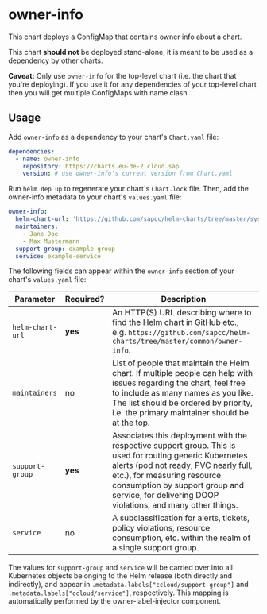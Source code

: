 # owner-info

This chart deploys a ConfigMap that contains owner info about a chart.

This chart **should not** be deployed stand-alone, it is meant to be used as a dependency
by other charts.

**Caveat:** Only use `owner-info` for the top-level chart (i.e. the chart that you're
deploying). If you use it for any dependencies of your top-level chart then you will get
multiple ConfigMaps with name clash.

## Usage

Add `owner-info` as a dependency to your chart's `Chart.yaml` file:

```yaml
dependencies:
  - name: owner-info
    repository: https://charts.eu-de-2.cloud.sap
    version: # use owner-info's current version from Chart.yaml
```

Run `helm dep up` to regenerate your chart's `Chart.lock` file. Then, add the owner-info metadata to your chart's `values.yaml` file:

```yaml
owner-info:
  helm-chart-url: 'https://github.com/sapcc/helm-charts/tree/master/system/example'
  maintainers:
    - Jane Doe
    - Max Mustermann
  support-group: example-group
  service: example-service
```

The following fields can appear within the `owner-info` section of your chart's `values.yaml` file:

| Parameter | Required? | Description |
| --------- | --------- | ----------- |
| `helm-chart-url` | **yes** | An HTTP(S) URL describing where to find the Helm chart in GitHub etc., e.g. `https://github.com/sapcc/helm-charts/tree/master/common/owner-info`. |
| `maintainers` | no | List of people that maintain the Helm chart. If multiple people can help with issues regarding the chart, feel free to include as many names as you like. The list should be ordered by priority, i.e. the primary maintainer should be at the top. |
| `support-group` | **yes** | Associates this deployment with the respective support group. This is used for routing generic Kubernetes alerts (pod not ready, PVC nearly full, etc.), for measuring resource consumption by support group and service, for delivering DOOP violations, and many other things. |
| `service` | no | A subclassification for alerts, tickets, policy violations, resource consumption, etc. within the realm of a single support group. |

The values for `support-group` and `service` will be carried over into all Kubernetes objects belonging to the Helm release (both directly and indirectly), and appear in `.metadata.labels["ccloud/support-group"]` and `.metadata.labels["ccloud/service"]`, respectively. This mapping is automatically performed by the owner-label-injector component.
